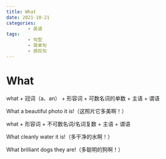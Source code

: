 ```yaml
---
title: What
date: 2021-10-21
categories:
        - 英语
tags:
        - 句型
        - 简单句
        - 感叹句
---
```


# What

what + 冠词（a、an） + 形容词 + 可数名词的单数 + 主语 + 谓语

What a beautiful photo it is!（这照片它多美啊！）

what + 形容词 + 不可数名词/名词复数 + 主语 + 谓语

What cleanly water it is!（多干净的水啊！）

What brilliant dogs they are!（多聪明的狗啊！）
